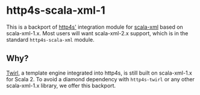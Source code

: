 # http4s-scala-xml-1

This is a backport of [http4s'][http4s] integration module for
[scala-xml][scala-xml] based on scala-xml-1.x.  Most users will want
scala-xml-2.x support, which is in the standard `http4s-scala-xml`
module.

## Why?

[Twirl][twirl], a template engine integrated into http4s, is still
built on scala-xml-1.x for Scala 2.  To avoid a diamond dependency
with `http4s-twirl` or any other scala-xml-1.x library, we offer this
backport.

[http4s]: https://http4s.org/
[scala-xml]: https://github.com/scala/scala-xml
[twirl]: https://github.com/playframework/twirl
